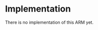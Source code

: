Implementation
==============
<!-- If there is an exploratory/reference implementation of the proposal available, describe it
     in this document.
-->

There is no implementation of this ARM yet.